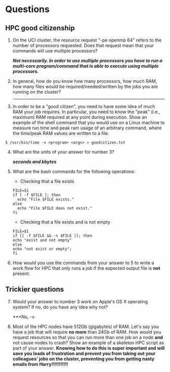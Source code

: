 # Questions

## HPC good citizenship

1. On the UCI cluster, the resource request "-pe openmp 64" refers to the number of processors requested.  Does that
   request mean that your commands will use multiple processors?
   
   ***Not necessarily. In order to use multiple processors you have to run a multi-core program/command that is able to execute using multiple processors.***
   
2. In general, how do you know how many processors, how much RAM, how many files would be required/needed/written by the
   jobs you are running on the cluster?
   
   ***
   
3. In order to be a "good citizen", you need to have some idea of much RAM your job requires.  In particular, you need
   to know the "peak" (i.e., maximum) RAM required at any point during execution.  Show an example of the shell command
   that you would use on a Linux machine to measure run time and peak ram usage of an arbitrary command, where the time/peak RAM values are written to a file.
   
  ```
  $ /usr/bin/time -v <program> <args> > goodcitizen.txt
  ```
   
4. What are the units of your answer for number 3?

   ***seconds and kbytes*** 
   
5. What are the bash commands for the following operations:

   * Checking that a file exists
    ```
   FILE=$1     
   if [ -f $FILE ]; then
      echo "File $FILE exists."
   else
      echo "File $FILE does not exist."
   fi
   ```  
   * Checking that a file exists and is not empty
    
    ``` 
   FILE=$1
   if [[ -f $FILE && -s $FILE ]]; then 
    echo "exist and not empty"
   else 
    echo "not exist or empty"; 
   fi
    
    ```
    

6. How would you use the commands from your answer to 5 to write a work flow for HPC that only runs a job if the
   expected output file is **not** present.

## Trickier questions

7. Would your answer to number 3 work on Apple's OS X operating system?  If no, do you have any idea why not? 

   ***No, -v 

8. Most of the HPC nodes have 512Gb (gigabytes) of RAM. Let's say you have a job that will require **no more** than 24Gb
   of RAM.  How would you request resources so that you can run more than one job on a node **and** not cause nodes to
   crash?  Show an example of a skeleton HPC script as part of your answer.  **Knowing how to do this is super important
   and will save you loads of frustration and prevent you from taking out your colleagues' jobs on the cluster,
   preventing you from getting nasty emails from Harry!!!!!!!!!!!**
